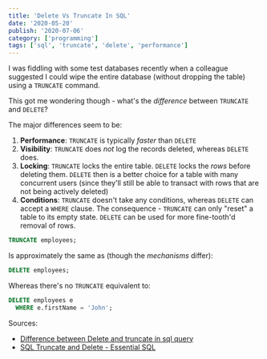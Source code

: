 ```yaml
---
title: 'Delete Vs Truncate In SQL'
date: '2020-05-20'
publish: '2020-07-06'
category: ['programming']
tags: ['sql', 'truncate', 'delete', 'performance']
---
```


I was fiddling with some test databases recently when a colleague suggested I could wipe the entire database (without dropping the table) using a `TRUNCATE` command.

This got me wondering though - what's the _difference_ between `TRUNCATE` and `DELETE`?

The major differences seem to be:

1. **Performance**: `TRUNCATE` is typically _faster_ than `DELETE`
2. **Visibility**: `TRUNCATE` does _not_ log the records deleted, whereas `DELETE` does.
3. **Locking**: `TRUNCATE` locks the entire table. `DELETE` locks the _rows_ before deleting them. `DELETE` then is a better choice for a table with many concurrent users (since they'll still be able to transact with rows that are not being actively deleted)
4. **Conditions**: `TRUNCATE` doesn't take any conditions, whereas `DELETE` can accept a `WHERE` clause. The consequence - `TRUNCATE` can only "reset" a table to its empty state. `DELETE` can be used for more fine-tooth'd removal of rows.

```sql
TRUNCATE employees;
```

Is approximately the same as (though the _mechanisms_ differ):

```sql
DELETE employees;
```

Whereas there's no `TRUNCATE` equivalent to:

```sql
DELETE employees e
  WHERE e.firstName = 'John';
```

Sources:

-   [Difference between Delete and truncate in sql query](https://www.tutorialspoint.com/difference-between-delete-and-truncate-in-sql-query)
-   [SQL Truncate and Delete - Essential SQL](https://www.essentialsql.com/what-is-the-difference-between-truncate-and-delete-in-sql-server)
